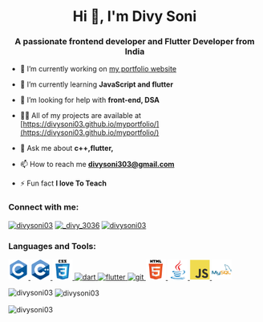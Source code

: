 <h1 align="center">Hi 👋, I'm Divy Soni</h1>
<h3 align="center">A passionate frontend developer and Flutter Developer from India</h3>


- 🔭 I’m currently working on [my portfolio website](https://divysoni03.github.io/myportfolio/)

- 🌱 I’m currently learning **JavaScript and flutter**

- 🤝 I’m looking for help with **front-end, DSA**

- 👨‍💻 All of my projects are available at [https://divysoni03.github.io/myportfolio/](https://divysoni03.github.io/myportfolio/)

- 💬 Ask me about **c++,flutter,**

- 📫 How to reach me **divysoni303@gmail.com**

- ⚡ Fun fact **I love To Teach**

<h3 align="left">Connect with me:</h3>
<p align="left">
<a href="https://linkedin.com/in/divysoni03" target="blank"><img align="center" src="https://raw.githubusercontent.com/rahuldkjain/github-profile-readme-generator/master/src/images/icons/Social/linked-in-alt.svg" alt="divysoni03" height="30" width="40" /></a>
<a href="https://instagram.com/_divy_3036" target="blank"><img align="center" src="https://raw.githubusercontent.com/rahuldkjain/github-profile-readme-generator/master/src/images/icons/Social/instagram.svg" alt="_divy_3036" height="30" width="40" /></a>
<a href="https://www.leetcode.com/divysoni03" target="blank"><img align="center" src="https://raw.githubusercontent.com/rahuldkjain/github-profile-readme-generator/master/src/images/icons/Social/leet-code.svg" alt="divysoni03" height="30" width="40" /></a>
</p>

<h3 align="left">Languages and Tools:</h3>
<p align="left"> <a href="https://www.cprogramming.com/" target="_blank" rel="noreferrer"> <img src="https://raw.githubusercontent.com/devicons/devicon/master/icons/c/c-original.svg" alt="c" width="40" height="40"/> </a> <a href="https://www.w3schools.com/cpp/" target="_blank" rel="noreferrer"> <img src="https://raw.githubusercontent.com/devicons/devicon/master/icons/cplusplus/cplusplus-original.svg" alt="cplusplus" width="40" height="40"/> </a> <a href="https://www.w3schools.com/css/" target="_blank" rel="noreferrer"> <img src="https://raw.githubusercontent.com/devicons/devicon/master/icons/css3/css3-original-wordmark.svg" alt="css3" width="40" height="40"/> </a> <a href="https://dart.dev" target="_blank" rel="noreferrer"> <img src="https://www.vectorlogo.zone/logos/dartlang/dartlang-icon.svg" alt="dart" width="40" height="40"/> </a> <a href="https://flutter.dev" target="_blank" rel="noreferrer"> <img src="https://www.vectorlogo.zone/logos/flutterio/flutterio-icon.svg" alt="flutter" width="40" height="40"/> </a> <a href="https://git-scm.com/" target="_blank" rel="noreferrer"> <img src="https://www.vectorlogo.zone/logos/git-scm/git-scm-icon.svg" alt="git" width="40" height="40"/> </a> <a href="https://www.w3.org/html/" target="_blank" rel="noreferrer"> <img src="https://raw.githubusercontent.com/devicons/devicon/master/icons/html5/html5-original-wordmark.svg" alt="html5" width="40" height="40"/> </a> <a href="https://www.java.com" target="_blank" rel="noreferrer"> <img src="https://raw.githubusercontent.com/devicons/devicon/master/icons/java/java-original.svg" alt="java" width="40" height="40"/> </a> <a href="https://developer.mozilla.org/en-US/docs/Web/JavaScript" target="_blank" rel="noreferrer"> <img src="https://raw.githubusercontent.com/devicons/devicon/master/icons/javascript/javascript-original.svg" alt="javascript" width="40" height="40"/> </a> <a href="https://www.mysql.com/" target="_blank" rel="noreferrer"> <img src="https://raw.githubusercontent.com/devicons/devicon/master/icons/mysql/mysql-original-wordmark.svg" alt="mysql" width="40" height="40"/> </a> </p>

<p><img align="left" src="https://github-readme-stats.vercel.app/api/top-langs?username=divysoni03&show_icons=true&locale=en&layout=compact" alt="divysoni03" /></p>

<p>&nbsp;<img align="center" src="https://github-readme-stats.vercel.app/api?username=divysoni03&show_icons=true&locale=en" alt="divysoni03" /></p>

<p><img align="center" src="https://github-readme-streak-stats.herokuapp.com/?user=divysoni03&" alt="divysoni03" /></p>
